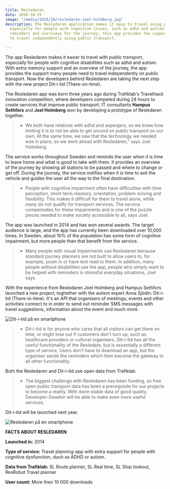 ```yaml
---
title: Resledaren
date: 2016-10-25
image: "/media/2016/10/resledaren-joel-holmberg.jpg"
description: The Resledaren application makes it easy to travel using public transport,
  especially for people with cognitive issues, such as adhd and autism. With additional
  reminders and overviews for the journey, this app provides the support many need
  to travel independently using public transport.

---
```

The app Resledaren makes it easier to travel with public transport, especially for people with cognitive disabilities such as adhd and autism. With extra memory support and an overview of the journey, the app provides the support many people need to travel independently on public transport. Now the developers behind Resledaren are taking the next step with the new project Dit-i-tid (There-on-time).

The Resledaren app was born three years ago during Trafiklab's Travelhack innovation competition, where developers competed during 24 hours to create services that improve public transport. IT consultants **Hampus Sethfors** and **Joel Holmberg** won by developing a prototype of Resledaren together.

> - We both have relatives with adhd and aspergers, so we knew how limiting it is to not be able to get around on public transport on our own. At the same time, we saw that the technology we needed was in place, so we went ahead with Resledaren," says Joel Holmberg.

The service works throughout Sweden and reminds the user when it is time to leave home and what is good to take with them. It provides an overview of the journey by showing all stations to be passed and where to change or get off. During the journey, the service notifies when it is time to exit the vehicle and guides the user all the way to the final destination.

> - People with cognitive impairment often have difficulties with time perception, short-term memory, orientation, problem solving and flexibility. This makes it difficult for them to travel alone, while many do not qualify for transport services. The service compensates for these impairments and is one of the puzzle pieces needed to make society accessible to all, says Joel.

The app was launched in 2014 and has won several awards. The target audience is large, and the app has currently been downloaded over 10,000 times. In Sweden, about 10% of the population has some form of cognitive impairment, but more people than that benefit from the service.

> - Many people with visual impairments use Resledaren because standard journey planners are not built to allow users to, for example, zoom in or have text read to them. In addition, many people without disabilities use the app, people who simply want to be helped with reminders in stressful everyday situations, Joel says.

With the experience from Resledaren Joel Holmberg and Hampus Sethfors launched a new project, toghether with the autism expert Anna Sjödin: Dit-i-tid (There-in-time). It's an API that organisers of meetings, events and other activities connect to in order to send out reminder SMS messages with travel suggestions, information about the event and much more.

![Dit-i-tid på en smartphone](/media/2016/10/resledaren-dit-i-tid.jpg "Dit-i-tid på en smartphone")

> - Dit-i-tid is for anyone who cares that all visitors can get there on time, or might lose out if customers don't turn up, such as healthcare providers or cultural organisers. Dit-i-tid has all the useful functionality of the Resledare, but is essentially a different type of service. Users don't have to download an app, but the organiser sends the reminders which then become the gateway to all other functionality.

Both the Resledaren and Dit-i-tid use open data from Trafiklab.

> - The biggest challenge with Resledaren has been funding, so free open public transport data has been a prerequisite for our projects to become a reality. With more stable data of good quality, Developer-Sweden will be able to make even more useful services.

Dit-i-tid will be launched next year.


![Resledaren på en smartphone](/media/2016/10/resledaren-smartphone.jpg "Resledaren på en smartphone")

**FACTS ABOUT RESLEDAREN**

**Launched in:** 2014

**Type of service:** Travel planning-app with extra support for people with cognitive dysfunction, duch as ADHD or autism.

**Data from Trafiklab:** SL Route planner, SL Real time, SL Stop lookout, ResRobot Travel planner

**User count:** More then 10 000 downloads